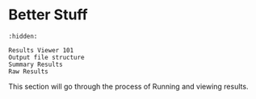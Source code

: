 # Better Stuff

```{toctree}
:hidden:

Results Viewer 101
Output file structure
Summary Results
Raw Results
```
This section will go through the process of Running and viewing results.

